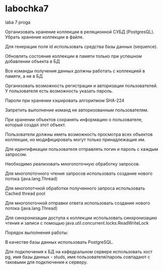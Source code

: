 # labochka7
laba 7 proga

Организовать хранение коллекции в реляционной СУБД (PostgresQL). Убрать хранение коллекции в файле.

Для генерации поля id использовать средства базы данных (sequence).

Обновлять состояние коллекции в памяти только при успешном добавлении объекта в БД

Все команды получения данных должны работать с коллекцией в памяти, а не в БД

Организовать возможность регистрации и авторизации пользователей. У пользователя есть возможность указать пароль.

Пароли при хранении хэшировать алгоритмом SHA-224

Запретить выполнение команд не авторизованным пользователям.

При хранении объектов сохранять информацию о пользователе, который создал этот объект.

Пользователи должны иметь возможность просмотра всех объектов коллекции, но модифицировать могут только принадлежащие им.

Для идентификации пользователя отправлять логин и пароль с каждым запросом.


Необходимо реализовать многопоточную обработку запросов.


Для многопоточного чтения запросов использовать создание нового потока (java.lang.Thread)

Для многопотчной обработки полученного запроса использовать Cached thread pool

Для многопоточной отправки ответа использовать создание нового потока (java.lang.Thread)

Для синхронизации доступа к коллекции использовать синхронизацию чтения и записи с помощью java.util.concurrent.locks.ReadWriteLock


Порядок выполнения работы:

В качестве базы данных использовать PostgreSQL.

Для подключения к БД на кафедральном сервере использовать хост pg, имя базы данных - studs, имя пользователя/пароль совпадают с таковыми для подключения к серверу.
